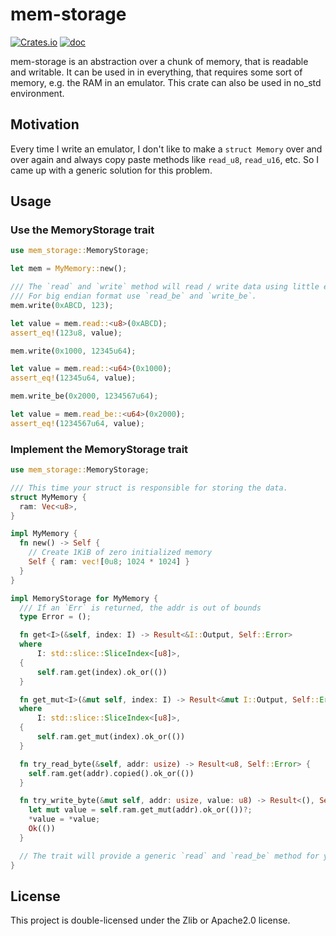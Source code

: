 # mem-storage

[![Crates.io](https://img.shields.io/crates/v/mem_storage)](https://crates.io/crates/mem_storage)
[![doc](https://img.shields.io/badge/rustdoc-mem_storage-blue.svg)](https://docs.rs/mem_storage)

mem-storage is an abstraction over a chunk of memory, that is readable and writable.
It can be used in in everything, that requires some sort of memory, e.g. the RAM in an emulator.
This crate can also be used in no_std environment.

## Motivation

Every time I write an emulator, I don't like to make
a `struct Memory` over and over again and always copy paste methods like
`read_u8`, `read_u16`, etc. So I came up with a generic solution for this problem.

## Usage

### Use the MemoryStorage trait

```rust
use mem_storage::MemoryStorage;

let mem = MyMemory::new();

/// The `read` and `write` method will read / write data using little endian format.
/// For big endian format use `read_be` and `write_be`.
mem.write(0xABCD, 123);

let value = mem.read::<u8>(0xABCD);
assert_eq!(123u8, value);

mem.write(0x1000, 12345u64);

let value = mem.read::<u64>(0x1000);
assert_eq!(12345u64, value);

mem.write_be(0x2000, 1234567u64);

let value = mem.read_be::<u64>(0x2000);
assert_eq!(1234567u64, value);
```

### Implement the MemoryStorage trait

```rust
use mem_storage::MemoryStorage;

/// This time your struct is responsible for storing the data.
struct MyMemory {
  ram: Vec<u8>,
}

impl MyMemory {
  fn new() -> Self {
    // Create 1KiB of zero initialized memory
    Self { ram: vec![0u8; 1024 * 1024] }
  }
}

impl MemoryStorage for MyMemory {
  /// If an `Err` is returned, the addr is out of bounds
  type Error = ();

  fn get<I>(&self, index: I) -> Result<&I::Output, Self::Error>
  where
      I: std::slice::SliceIndex<[u8]>,
  {
      self.ram.get(index).ok_or(())
  }

  fn get_mut<I>(&mut self, index: I) -> Result<&mut I::Output, Self::Error>
  where
      I: std::slice::SliceIndex<[u8]>,
  {
      self.ram.get_mut(index).ok_or(())
  }

  fn try_read_byte(&self, addr: usize) -> Result<u8, Self::Error> {
    self.ram.get(addr).copied().ok_or(())
  }

  fn try_write_byte(&mut self, addr: usize, value: u8) -> Result<(), Self::Error> {
    let mut value = self.ram.get_mut(addr).ok_or(())?;
    *value = *value;
    Ok(())
  }

  // The trait will provide a generic `read` and `read_be` method for you.
}
```

## License

This project is double-licensed under the Zlib or Apache2.0 license.

